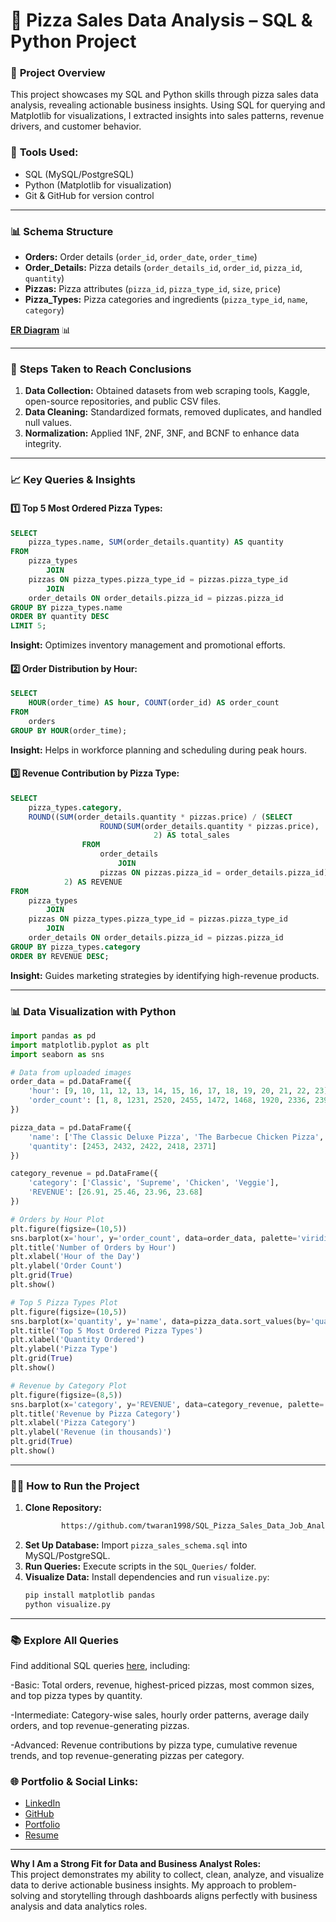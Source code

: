 # 🍕 **Pizza Sales Data Analysis** – SQL & Python Project

### 🚀 **Project Overview**
This project showcases my SQL and Python skills through pizza sales data analysis, revealing actionable business insights. Using SQL for querying and Matplotlib for visualizations, I extracted insights into sales patterns, revenue drivers, and customer behavior.

### 🔧 **Tools Used:**  
- SQL (MySQL/PostgreSQL)  
- Python (Matplotlib for visualization)  
- Git & GitHub for version control

---

### 📊 **Schema Structure**
- **Orders:** Order details (`order_id`, `order_date`, `order_time`)
- **Order_Details:** Pizza details (`order_details_id`, `order_id`, `pizza_id`, `quantity`)
- **Pizzas:** Pizza attributes (`pizza_id`, `pizza_type_id`, `size`, `price`)
- **Pizza_Types:** Pizza categories and ingredients (`pizza_type_id`, `name`, `category`)

**[ER Diagram](https://github.com/twaran1998/SQL_Pizza_Sales_Data_Job_Analysis-/blob/main/Database%20Schema%20and%20Relationships/pizza_sales_schema.png)** 📊

---

### 🧩 **Steps Taken to Reach Conclusions**
1. **Data Collection:** Obtained datasets from web scraping tools, Kaggle, open-source repositories, and public CSV files.
2. **Data Cleaning:** Standardized formats, removed duplicates, and handled null values.
3. **Normalization:** Applied 1NF, 2NF, 3NF, and BCNF to enhance data integrity.

---

### 📈 **Key Queries & Insights**
#### 1️⃣ **Top 5 Most Ordered Pizza Types:**
```sql
SELECT 
    pizza_types.name, SUM(order_details.quantity) AS quantity
FROM
    pizza_types
        JOIN
    pizzas ON pizza_types.pizza_type_id = pizzas.pizza_type_id
        JOIN
    order_details ON order_details.pizza_id = pizzas.pizza_id
GROUP BY pizza_types.name
ORDER BY quantity DESC
LIMIT 5;

```
**Insight:** Optimizes inventory management and promotional efforts.

#### 2️⃣ **Order Distribution by Hour:**
```sql
SELECT 
    HOUR(order_time) AS hour, COUNT(order_id) AS order_count
FROM
    orders
GROUP BY HOUR(order_time);

```
**Insight:** Helps in workforce planning and scheduling during peak hours.

#### 3️⃣ **Revenue Contribution by Pizza Type:**
```sql
SELECT 
    pizza_types.category,
    ROUND((SUM(order_details.quantity * pizzas.price) / (SELECT 
                    ROUND(SUM(order_details.quantity * pizzas.price),
                                2) AS total_sales
                FROM
                    order_details
                        JOIN
                    pizzas ON pizzas.pizza_id = order_details.pizza_id)) * 100,
            2) AS REVENUE
FROM
    pizza_types
        JOIN
    pizzas ON pizza_types.pizza_type_id = pizzas.pizza_type_id
        JOIN
    order_details ON order_details.pizza_id = pizzas.pizza_id
GROUP BY pizza_types.category
ORDER BY REVENUE DESC;

```
**Insight:** Guides marketing strategies by identifying high-revenue products.

---

### 📊 **Data Visualization with Python**
```python
import pandas as pd
import matplotlib.pyplot as plt
import seaborn as sns

# Data from uploaded images
order_data = pd.DataFrame({
    'hour': [9, 10, 11, 12, 13, 14, 15, 16, 17, 18, 19, 20, 21, 22, 23],
    'order_count': [1, 8, 1231, 2520, 2455, 1472, 1468, 1920, 2336, 2399, 2009, 1642, 1198, 663, 28]
})

pizza_data = pd.DataFrame({
    'name': ['The Classic Deluxe Pizza', 'The Barbecue Chicken Pizza', 'The Hawaiian Pizza', 'The Pepperoni Pizza', 'The Thai Chicken Pizza'],
    'quantity': [2453, 2432, 2422, 2418, 2371]
})

category_revenue = pd.DataFrame({
    'category': ['Classic', 'Supreme', 'Chicken', 'Veggie'],
    'REVENUE': [26.91, 25.46, 23.96, 23.68]
})

# Orders by Hour Plot
plt.figure(figsize=(10,5))
sns.barplot(x='hour', y='order_count', data=order_data, palette='viridis')
plt.title('Number of Orders by Hour')
plt.xlabel('Hour of the Day')
plt.ylabel('Order Count')
plt.grid(True)
plt.show()

# Top 5 Pizza Types Plot
plt.figure(figsize=(10,5))
sns.barplot(x='quantity', y='name', data=pizza_data.sort_values(by='quantity'), palette='plasma')
plt.title('Top 5 Most Ordered Pizza Types')
plt.xlabel('Quantity Ordered')
plt.ylabel('Pizza Type')
plt.grid(True)
plt.show()

# Revenue by Category Plot
plt.figure(figsize=(8,5))
sns.barplot(x='category', y='REVENUE', data=category_revenue, palette='cubehelix')
plt.title('Revenue by Pizza Category')
plt.xlabel('Pizza Category')
plt.ylabel('Revenue (in thousands)')
plt.grid(True)
plt.show()


```

---

### 🏃‍♂️ **How to Run the Project**
1. **Clone Repository:**  
   ```bash
           https://github.com/twaran1998/SQL_Pizza_Sales_Data_Job_Analysis-.git
   ```
2. **Set Up Database:** Import `pizza_sales_schema.sql` into MySQL/PostgreSQL.
3. **Run Queries:** Execute scripts in the `SQL_Queries/` folder.
4. **Visualize Data:** Install dependencies and run `visualize.py`:
   ```bash
   pip install matplotlib pandas
   python visualize.py
   ```

---

### 📚 **Explore All Queries**  
Find additional SQL queries [here](https://github.com/twaran1998/SQL_Pizza_Sales_Data_Job_Analysis-/tree/main/SQL%20Queries), including:

-Basic: 
Total orders, revenue, highest-priced pizzas, most common sizes, and top pizza types by quantity.

-Intermediate: 
Category-wise sales, hourly order patterns, average daily orders, and top revenue-generating pizzas.

-Advanced: 
Revenue contributions by pizza type, cumulative revenue trends, and top revenue-generating pizzas per category.

### 🌐 **Portfolio & Social Links:**  
- [LinkedIn](https://www.linkedin.com/in/twaransahai/)  
- [GitHub](https://github.com/twaran1998)  
- [Portfolio](https://twaransahai-portfolio-ts.netlify.app/)
- [Resume](https://twaransahai-portfolio-ts.netlify.app/assets/resume/Business_Analyst_Resume.pdf)

---
**Why I Am a Strong Fit for Data and Business Analyst Roles:**  
This project demonstrates my ability to collect, clean, analyze, and visualize data to derive actionable business insights. My approach to problem-solving and storytelling through dashboards aligns perfectly with business analysis and data analytics roles.
